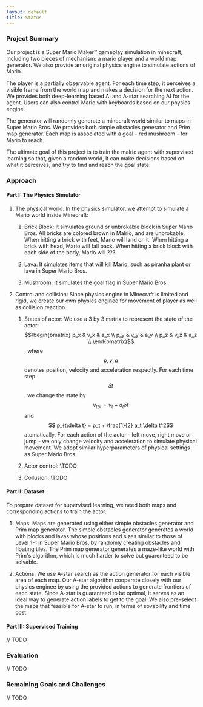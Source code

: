 ```yaml
---
layout: default
title: Status
---
```


### Project Summary

Our project is a Super Mario Maker™ gameplay simulation in minecraft, including two pieces of mechanism: a mario player and a world map generator. We also provide an original physics engine to simulate actions of Mario.

The player is a partially observable agent. For each time step, it perceives a visible frame from the world map and makes a decision for the next action. We provides both deep-learning based AI and A-star searching AI for the agent. Users can also control Mario with keyboards based on our physics engine.

The generator will randomly generate a minecraft world similar to maps in Super Mario Bros. We provides both simple obstacles generator and Prim map generator. Each map is associated with a goal - red mushroom - for Mario to reach.

The ultimate goal of this project is to train the malrio agent with supervised learning so that, given a random world, it can make decisions based on what it perceives, and try to find and reach the goal state.

### Approach

#### Part I: The Physics Simulator

1. The physical world: In the physics simulator, we attempt to simulate a Mario world inside Minecraft:

    1. Brick Block: It simulates ground or unbrokable block in Super Mario Bros. All bricks are colored brown in Malrio, and are unbrokable. When hitting a brick with feet, Mario will land on it. When hitting a brick with head, Mario will fall back. When hitting a brick block with each side of the body, Mario will ???.

    2. Lava: It simulates items that will kill Mario, such as piranha plant or lava in Super Mario Bros.

    3. Mushroom: It simulates the goal flag in Super Mario Bros.

2. Control and collision: Since physics engine in Minecraft is limited and rigid, we create our own physics enginee for movement of player as well as collision reaction.

    1. States of actor: We use a 3 by 3 matrix to represent the state of the actor: 
    $$\begin{bmatrix}
        p_x & v_x & a_x \\
        p_y & v_y & a_y \\
        p_z & v_z & a_z \\
    \end{bmatrix}$$, where $$p, v, a$$ denotes position, velocity and acceleration respectly. For each time step $$\delta t$$, we change the state by $$ v_{t\delta t} = v_t + a_t \delta t$$ and $$ p_{t\delta t} = p_t + \frac{1}{2} a_t \delta t^2$$ atomatically. For each action of the actor - left move, right move or jump - we only change velocity and acceleration to simulate physical movement. We adopt similar hyperparameters of physical settings as Super Mario Bros.
    
    2. Actor control: \\TODO
    
    3. Collusion: \\TODO

#### Part II: Dataset

To prepare dataset for supervised learning, we need both maps and corresponding actions to train the actor.

1. Maps: Maps are generated using either simple obstacles generator and Prim map generator. The simple obstacles generator generates a world with blocks and lavas whose positions and sizes similar to those of Level 1-1 in Super Mario Bros, by randomly creating obstacles and floating tiles. The Prim map generator generates a maze-like world with Prim's algorithm, which is much harder to solve but guarenteed to be solvable.

2. Actions: We use A-star search as the action generator for each visible area of each map. Our A-star algorithm cooperate closely with our physics enginee by using the provided actions to generate frontiers of each state. Since A-star is guaranteed to be optimal, it serves as an ideal way to generate action labels to get to the goal. We also pre-select the maps that feasible for A-star to run, in terms of sovability and time cost.

#### Part III: Supervised Training
// TODO

### Evaluation
// TODO

### Remaining Goals and Challenges
// TODO

